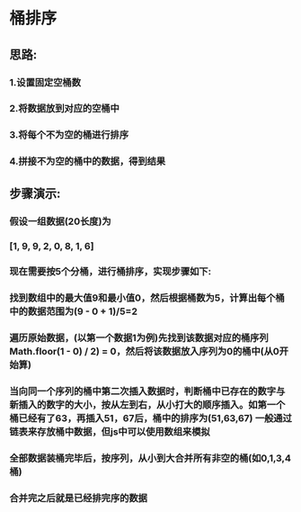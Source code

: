 # 桶排序

## 思路:

### 1.设置固定空桶数

### 2.将数据放到对应的空桶中

### 3.将每个不为空的桶进行排序

### 4.拼接不为空的桶中的数据，得到结果


## 步骤演示:

### 假设一组数据(20长度)为


### [1, 9, 9, 2, 0, 8, 1, 6] 


### 现在需要按5个分桶，进行桶排序，实现步骤如下:

### 找到数组中的最大值9和最小值0，然后根据桶数为5，计算出每个桶中的数据范围为(9 - 0 + 1)/5=2
 
### 遍历原始数据，(以第一个数据1为例)先找到该数据对应的桶序列Math.floor(1 - 0) / 2) = 0，然后将该数据放入序列为0的桶中(从0开始算)

### 当向同一个序列的桶中第二次插入数据时，判断桶中已存在的数字与新插入的数字的大小，按从左到右，从小打大的顺序插入。如第一个桶已经有了63，再插入51，67后，桶中的排序为(51,63,67) 一般通过链表来存放桶中数据，但js中可以使用数组来模拟

### 全部数据装桶完毕后，按序列，从小到大合并所有非空的桶(如0,1,3,4桶)

### 合并完之后就是已经排完序的数据